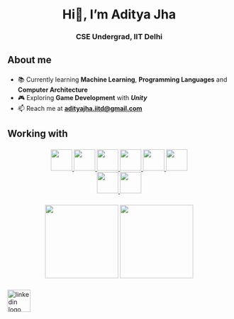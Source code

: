 <h1 align="center">Hi👋, I’m Aditya Jha</h1>
<h3 align="center">CSE Undergrad, IIT Delhi</h3>

<h2 align="left">About me</h2>

###

- 📚 Currently learning **Machine Learning**, **Programming Languages** and **Computer Architecture**
- 🎮 Exploring **Game Development** with ***Unity***
- 📫 Reach me at **adityajha.iitd@gmail.com**

###

<h2 align="left">Working with</h2>

###

<div align="center">
  <a href="https://www.learn-c.org/" target="_blank">
    <img src="https://cdn.jsdelivr.net/gh/devicons/devicon/icons/c/c-original.svg" height="48"  />
  </a>
  <a href="https://cplusplus.com/" target="_blank">
    <img src="https://cdn.jsdelivr.net/gh/devicons/devicon/icons/cplusplus/cplusplus-original.svg" height="48"  />
  </a>
  <a href="https://www.python.org/" target="_blank">
    <img src="https://cdn.jsdelivr.net/gh/devicons/devicon/icons/python/python-original.svg" height="48"  />
  </a>
  <a href="https://ocaml.org/" target="_blank">
    <img src="https://cdn.jsdelivr.net/gh/devicons/devicon/icons/ocaml/ocaml-original.svg" height="48"  />
  </a>
  <a href="https://html.com/" target="_blank">
    <img src="https://cdn.jsdelivr.net/gh/devicons/devicon/icons/html5/html5-original.svg" height="48"  />
  </a>
  <a href="https://css3.com/" target="_blank">
    <img src="https://cdn.jsdelivr.net/gh/devicons/devicon/icons/css3/css3-original.svg" height="48"  />
  </a>
<br>
  <a href="https://www.linux.org/forums/linux-beginner-tutorials.123/" target="_blank">
    <img src="https://cdn.jsdelivr.net/gh/devicons/devicon/icons/linux/linux-original.svg" height="48"  />
  </a>
  <a href="https://www.openvim.com/" target="_blank">
    <img src="https://cdn.jsdelivr.net/gh/devicons/devicon/icons/vim/vim-original.svg" height="48"  />
  </a>
</div>

###

<div align="center">
  <img src="https://github-readme-stats.vercel.app/api?username=adityjha0&hide_title=false&hide_rank=false&show_icons=true&include_all_commits=true&count_private=true&disable_animations=false&theme=dracula&locale=en&hide_border=false&order=1" height="165"  />
  <img src="https://github-readme-stats.vercel.app/api/top-langs?username=adityjha0&locale=en&hide_title=false&layout=compact&card_width=320&langs_&theme=dracula&hide_border=false&order=2" height="165"  />
</div>

###

<div align="left">
  <a href="https://www.linkedin.com/in/adityajha-iitd/" target="_blank">
    <img src="https://raw.githubusercontent.com/maurodesouza/profile-readme-generator/master/src/assets/icons/social/linkedin/default.svg" width="52" height="50" alt="linkedin logo"  />
  </a>
</div>

###
